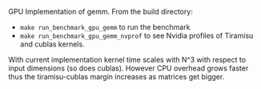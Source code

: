 GPU Implementation of gemm. From the build directory:
- `make run_benchmark_gpu_gemm` to run the benchmark
- `make run_benchmark_gpu_gemm_nvprof` to see Nvidia profiles of Tiramisu and cublas kernels.

With current implementation kernel time scales with N^3 with respect to input dimensions (so does cublas).
However CPU overhead grows faster thus the tiramisu-cublas margin increases as matrices get bigger.
